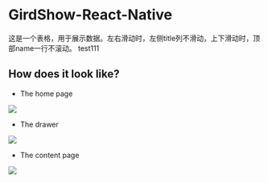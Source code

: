 # GirdShow-React-Native
这是一个表格，用于展示数据。左右滑动时，左侧title列不滑动，上下滑动时，顶部name一行不滚动。
test111




## How does it look like?

* The home page

![](./art/up.jpg)

* The drawer

![](./art/left.jpg)

* The content page

![](./art/normal.jpg)
